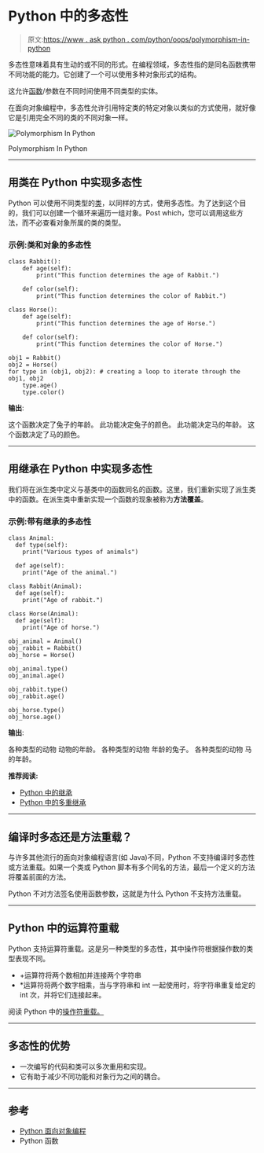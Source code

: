 # Python 中的多态性

> 原文:[https://www . ask python . com/python/oops/polymorphism-in-python](https://www.askpython.com/python/oops/polymorphism-in-python)

多态性意味着具有生动的或不同的形式。在编程领域，多态性指的是同名函数携带不同功能的能力。它创建了一个可以使用多种对象形式的结构。

这允许[函数](https://www.askpython.com/python/python-functions)/参数在不同时间使用不同类型的实体。

在面向对象编程中，多态性允许引用特定类的特定对象以类似的方式使用，就好像它是引用完全不同的类的不同对象一样。

![Polymorphism In Python](../Images/2a92fefc3bf613f7638fa2be2210bae1.png)

Polymorphism In Python

* * *

## 用类在 Python 中实现多态性

Python 可以使用不同类型的[类](https://www.askpython.com/python/oops/python-classes-objects)，以同样的方式，使用多态性。为了达到这个目的，我们可以创建一个循环来遍历一组对象。Post which，您可以调用这些方法，而不必查看对象所属的类的类型。

### 示例:类和对象的多态性

```
class Rabbit(): 
    def age(self): 
        print("This function determines the age of Rabbit.") 

    def color(self): 
        print("This function determines the color of Rabbit.") 

class Horse(): 
    def age(self): 
        print("This function determines the age of Horse.") 

    def color(self): 
        print("This function determines the color of Horse.") 

obj1 = Rabbit() 
obj2 = Horse() 
for type in (obj1, obj2): # creating a loop to iterate through the obj1, obj2
    type.age() 
    type.color() 

```

**输出**:

这个函数决定了兔子的年龄。
此功能决定兔子的颜色。
此功能决定马的年龄。
这个函数决定了马的颜色。

* * *

## 用继承在 Python 中实现多态性

我们将在派生类中定义与基类中的函数同名的函数。这里，我们重新实现了派生类中的函数。在派生类中重新实现一个函数的现象被称为**方法覆盖**。

### 示例:带有继承的多态性

```
class Animal: 
  def type(self): 
    print("Various types of animals") 

  def age(self): 
    print("Age of the animal.") 

class Rabbit(Animal): 
  def age(self): 
    print("Age of rabbit.") 

class Horse(Animal): 
  def age(self): 
    print("Age of horse.") 

obj_animal = Animal() 
obj_rabbit = Rabbit() 
obj_horse = Horse() 

obj_animal.type() 
obj_animal.age() 

obj_rabbit.type() 
obj_rabbit.age() 

obj_horse.type() 
obj_horse.age() 

```

**输出**:

各种类型的动物
动物的年龄。
各种类型的动物
年龄的兔子。
各种类型的动物
马的年龄。

**推荐阅读:**

*   [Python 中的继承](https://www.askpython.com/python/oops/inheritance-in-python)
*   [Python 中的多重继承](https://www.askpython.com/python/oops/python-multiple-inheritance)

* * *

## 编译时多态还是方法重载？

与许多其他流行的面向对象编程语言(如 Java)不同，Python 不支持编译时多态性或方法重载。如果一个类或 Python 脚本有多个同名的方法，最后一个定义的方法将覆盖前面的方法。

Python 不对方法签名使用函数参数，这就是为什么 Python 不支持方法重载。

* * *

## Python 中的运算符重载

Python 支持运算符重载。这是另一种类型的多态性，其中操作符根据操作数的类型表现不同。

*   +运算符将两个数相加并连接两个字符串
*   *运算符将两个数字相乘，当与字符串和 int 一起使用时，将字符串重复给定的 int 次，并将它们连接起来。

阅读 Python 中的[操作符重载。](https://www.askpython.com/python/operator-overloading-in-python)

* * *

## 多态性的优势

*   一次编写的代码和类可以多次重用和实现。
*   它有助于减少不同功能和对象行为之间的耦合。

* * *

## 参考

*   [Python 面向对象编程](https://www.askpython.com/python/oops/object-oriented-programming-python)
*   Python 函数